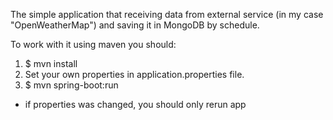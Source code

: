 The simple application that receiving data from external service (in my case "OpenWeatherMap") and saving it in MongoDB by schedule.

To work with it using maven you should:

1. $ mvn install
2. Set your own properties in application.properties file.
3. $ mvn spring-boot:run 

* if properties was changed, you should only rerun app
